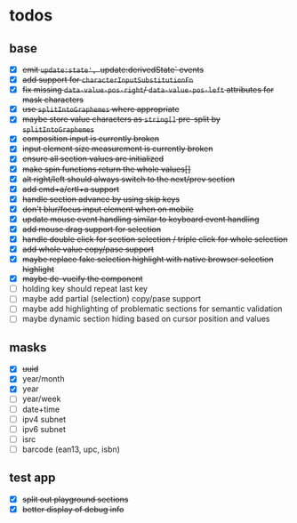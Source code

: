 # todos

## base

- [x] ~~emit `update:state', `update:derivedState` events~~
- [x] ~~add support for `characterInputSubstitutionFn`~~
- [x] ~~fix missing `data-value-pos-right`/ `data-value-pos-left` attributes for mask characters~~
- [x] ~~use `splitIntoGraphemes` where appropriate~~
- [x] ~~maybe store value characters as `string[]` pre-split by `splitIntoGraphemes`~~
- [x] ~~composition input is currently broken~~
- [x] ~~input element size measurement is currently broken~~ 
- [x] ~~ensure all section values are initialized~~
- [x] ~~make spin functions return the whole values[]~~
- [x] ~~alt right/left should always switch to the next/prev section~~
- [x] ~~add cmd+a/crtl+a support~~
- [x] ~~handle section advance by using skip keys~~
- [x] ~~don't blur/focus input element when on mobile~~
- [x] ~~update mouse event handling similar to keyboard event handling~~
- [x] ~~add mouse drag support for selection~~
- [x] ~~handle double click for section selection / triple click for whole selection~~
- [x] ~~add whole value copy/pase support~~
- [x] ~~maybe replace fake selection highlight with native browser selection highlight~~
- [x] ~~maybe de-vueify the component~~
- [ ] holding key should repeat last key
- [ ] maybe add partial (selection) copy/pase support
- [ ] maybe add highlighting of problematic sections for semantic validation
- [ ] maybe dynamic section hiding based on cursor position and values

## masks 

- [x] ~~uuid~~
- [x] year/month
- [x] year
- [ ] year/week
- [ ] date+time
- [ ] ipv4 subnet
- [ ] ipv6 subnet
- [ ] isrc
- [ ] barcode (ean13, upc, isbn)

## test app

- [x] ~~split out playground sections~~
- [x] ~~better display of debug info~~
